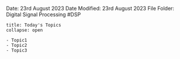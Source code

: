 Date: 23rd August 2023
Date Modified: 23rd August 2023
File Folder: Digital Signal Processing
#DSP

```ad-abstract
title: Today's Topics
collapse: open

- Topic1
- Topic2
- Topic3

```


